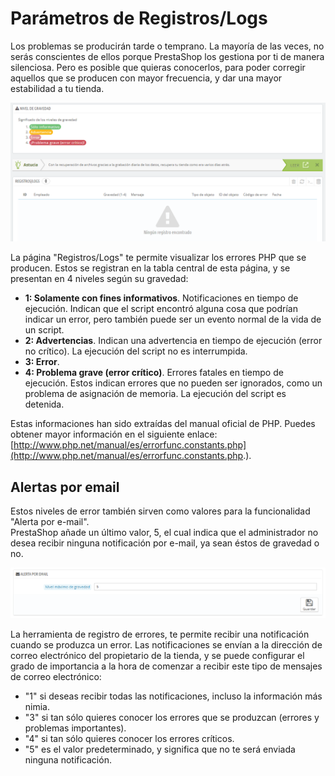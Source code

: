 # Parámetros de Registros/Logs

Los problemas se producirán tarde o temprano. La mayoría de las veces, no serás conscientes de ellos porque PrestaShop los gestiona por ti de manera silenciosa. Pero es posible que quieras conocerlos, para poder corregir aquellos que se producen con mayor frecuencia, y dar una mayor estabilidad a tu tienda.

![](../../../.gitbook/assets/54887343.png)

La página "Registros/Logs" te permite visualizar los errores PHP que se producen. Estos se registran en la tabla central de esta página, y se presentan en 4 niveles según su gravedad:

* **1: Solamente con fines informativos**. Notificaciones en tiempo de ejecución. Indican que el script encontró alguna cosa que podrían indicar un error, pero también puede ser un evento normal de la vida de un script.
* **2: Advertencias**. Indican una advertencia en tiempo de ejecución (error no crítico). La ejecución del script no es interrumpida.
* **3: Error**.
* **4: Problema grave (error crítico)**. Errores fatales en tiempo de ejecución. Estos indican errores que no pueden ser ignorados, como un problema de asignación de memoria. La ejecución del script es detenida.

Estas informaciones han sido extraídas del manual oficial de PHP. Puedes obtener mayor información en el siguiente enlace: [http://www.php.net/manual/es/errorfunc.constants.php](http://www.php.net/manual/es/errorfunc.constants.php.).

## Alertas por email <a href="#parametrosderegistros-logs-alertasporemail" id="parametrosderegistros-logs-alertasporemail"></a>

Estos niveles de error también sirven como valores para la funcionalidad "Alerta por e-mail".\
PrestaShop añade un último valor, 5, el cual indica que el administrador no desea recibir ninguna notificación por e-mail, ya sean éstos de gravedad o no.

![](../../../.gitbook/assets/30245151.png)

La herramienta de registro de errores, te permite recibir una notificación cuando se produzca un error. Las notificaciones se envían a la dirección de correo electrónico del propietario de la tienda, y se puede configurar el grado de importancia a la hora de comenzar a recibir este tipo de mensajes de correo electrónico:

* "1" si deseas recibir todas las notificaciones, incluso la información más nimia.
* "3" si tan sólo quieres conocer los errores que se produzcan (errores y problemas importantes).
* "4" si tan sólo quieres conocer los errores críticos.
* "5" es el valor predeterminado, y significa que no te será enviada ninguna notificación.
